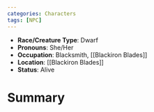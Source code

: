```yaml
---
categories: Characters
tags: [NPC]
---
```

- **Race/Creature Type**: Dwarf
- **Pronouns**:  She/Her
- **Occupation**: Blacksmith, [[Blackiron Blades]]
- **Location**: [[Blackiron Blades]]
- **Status**: Alive

# Summary
